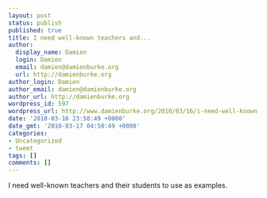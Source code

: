 ```yaml
---
layout: post
status: publish
published: true
title: I need well-known teachers and...
author:
  display_name: Damien
  login: Damien
  email: damien@damienburke.org
  url: http://damienburke.org
author_login: Damien
author_email: damien@damienburke.org
author_url: http://damienburke.org
wordpress_id: 597
wordpress_url: http://www.damienburke.org/2010/03/16/i-need-well-known-teachers-and/
date: '2010-03-16 23:50:49 +0000'
date_gmt: '2010-03-17 04:50:49 +0000'
categories:
- Uncategorized
- tweet
tags: []
comments: []
---
```

<p>I need well-known teachers and their students to use as examples.</p>
